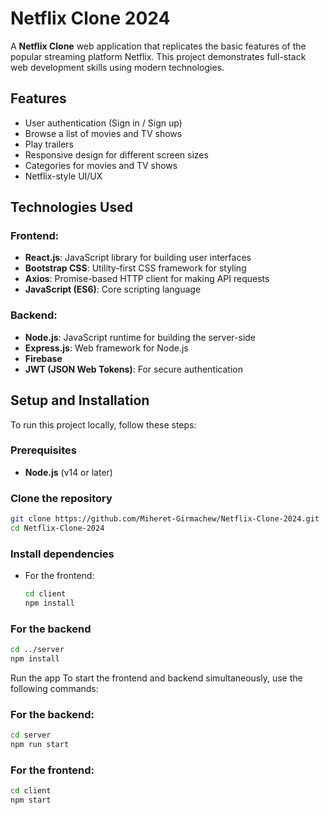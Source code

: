 # Netflix Clone 2024

A **Netflix Clone** web application that replicates the basic features of the popular streaming platform Netflix. This project demonstrates full-stack web development skills using modern technologies.

## Features

- User authentication (Sign in / Sign up)
- Browse a list of movies and TV shows
- Play trailers
- Responsive design for different screen sizes
- Categories for movies and TV shows
- Netflix-style UI/UX

## Technologies Used

### Frontend:
- **React.js**: JavaScript library for building user interfaces
- **Bootstrap CSS**: Utility-first CSS framework for styling
- **Axios**: Promise-based HTTP client for making API requests
- **JavaScript (ES6)**: Core scripting language

### Backend:
- **Node.js**: JavaScript runtime for building the server-side
- **Express.js**: Web framework for Node.js
- **Firebase**
- **JWT (JSON Web Tokens)**: For secure authentication

## Setup and Installation

To run this project locally, follow these steps:

### Prerequisites
- **Node.js** (v14 or later)

### Clone the repository

```bash
git clone https://github.com/Miheret-Girmachew/Netflix-Clone-2024.git
cd Netflix-Clone-2024
```

### Install dependencies
- For the frontend:
  
  ```bash
  cd client
  npm install
  ```

### For the backend

```bash
cd ../server
npm install
```

Run the app
To start the frontend and backend simultaneously, use the following commands:

### For the backend:

```bash
cd server
npm run start
```

### For the frontend:

```bash
cd client
npm start
```
